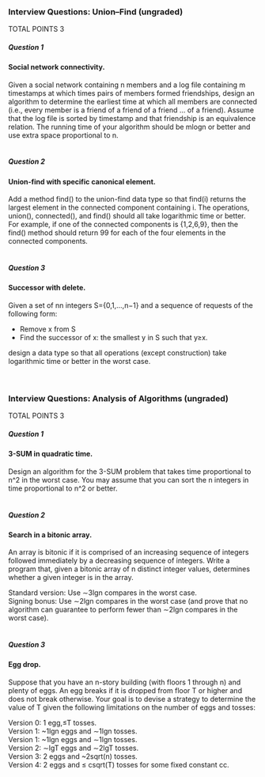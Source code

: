 ### Interview Questions: Union–Find (ungraded)
TOTAL POINTS 3
##### Question 1
#### Social network connectivity. <br />
Given a social network containing n members and a log file containing m timestamps at which times pairs of members formed friendships,
design an algorithm to determine the earliest time at which all members are connected (i.e., every member is a friend of a friend of a friend ... of a friend). 
Assume that the log file is sorted by timestamp and that friendship is an equivalence relation. The running time of your algorithm should be mlogn or better and 
use extra space proportional to n. <br /><br />

##### Question 2
#### Union-find with specific canonical element. <br />
Add a method find() to the union-find data type so that find(i) returns the largest element in the connected component
containing i. The operations, union(), connected(), and find() should all take logarithmic time or better. <br />
For example, if one of the connected components is {1,2,6,9}, then the find() method should return 99 for each of the four elements in the connected components. <br /><br />

##### Question 3
#### Successor with delete. <br />
Given a set of nn integers S={0,1,...,n−1} and a sequence of requests of the following form: <br />
   * Remove x from S  <br />
   * Find the successor of x: the smallest y in S such that y≥x.  <br />
   
design a data type so that all operations (except construction) take logarithmic time or better in the worst case. <br /><br /><br />


### Interview Questions: Analysis of Algorithms (ungraded)
TOTAL POINTS 3
##### Question 1
#### 3-SUM in quadratic time. <br />
Design an algorithm for the 3-SUM problem that takes time proportional to n^2 in the worst case. You may assume that you can sort the n integers in time 
proportional to n^2 or better. <br /><br />

##### Question 2
#### Search in a bitonic array. <br />
An array is bitonic if it is comprised of an increasing sequence of integers followed immediately by a decreasing sequence of integers. Write a program that, given a bitonic array of n distinct integer values, determines whether a given integer is in the array. <br />

Standard version: Use ∼3lgn compares in the worst case. <br />
Signing bonus: Use ∼2lgn compares in the worst case (and prove that no algorithm can guarantee to perform fewer than ∼2lgn compares in the worst case). <br /><br />

##### Question 3
#### Egg drop. <br />
Suppose that you have an n-story building (with floors 1 through n) and plenty of eggs. An egg breaks if it is dropped from floor T or higher and does not break otherwise. Your goal is to devise a strategy to determine the value of T given the following limitations on the number of eggs and tosses: <br />

Version 0: 1 egg,≤T tosses. <br />
Version 1: ~1lgn eggs and ∼1lgn tosses. <br />
Version 1: ~1lgn eggs and ∼1lgn tosses. <br />
Version 2: ∼lgT eggs and ∼2lgT tosses. <br />
Version 3: 2 eggs and ~2sqrt(n) tosses. <br />
Version 4: 2 eggs and ≤ csqrt(T) tosses for some fixed constant cc.

